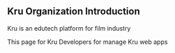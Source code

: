 ## Kru Organization Introduction

Kru is an edutech platform for film industry

This page for Kru Developers for manage Kru web apps
